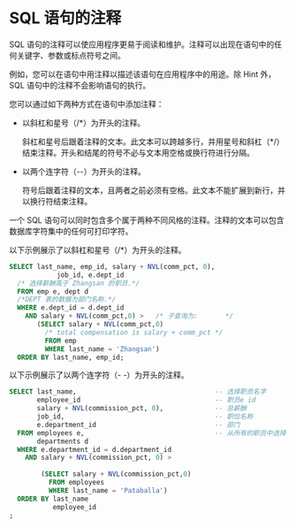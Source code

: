 # SQL 语句的注释

SQL 语句的注释可以使应用程序更易于阅读和维护。注释可以出现在语句中的任何关键字、参数或标点符号之间。

例如，您可以在语句中用注释以描述该语句在应用程序中的用途。除 Hint 外，SQL 语句中的注释不会影响语句的执行。

您可以通过如下两种方式在语句中添加注释：

* 以斜杠和星号（/\*）为开头的注释。

  斜杠和星号后跟着注释的文本。此文本可以跨越多行，并用星号和斜杠（\*/）结束注释。开头和结尾的符号不必与文本用空格或换行符进行分隔。
  
* 以两个连字符（--）为开头的注释。

  符号后跟着注释的文本，且两者之前必须有空格。此文本不能扩展到新行，并以换行符结束注释。
  
一个 SQL 语句可以同时包含多个属于两种不同风格的注释。注释的文本可以包含数据库字符集中的任何可打印字符。

以下示例展示了以斜杠和星号（/\*）为开头的注释。

```sql
SELECT last_name, emp_id, salary + NVL(comm_pct, 0), 
            job_id, e.dept_id
  /* 选择薪酬高于 Zhangsan 的职员.*/
  FROM emp e, dept d
  /*DEPT 表的数据为部门名称.*/
  WHERE e.dept_id = d.dept_id
    AND salary + NVL(comm_pct,0) >   /* 子查询为:       */
       (SELECT salary + NVL(comm_pct,0)
         /* total compensation is salary + comm_pct */
         FROM emp 
         WHERE last_name = 'Zhangsan')
  ORDER BY last_name, emp_id;
```



以下示例展示了以两个连字符（- -）为开头的注释。

```sql
SELECT last_name,                                   -- 选择职员名字
       employee_id                                  -- 职员e id
       salary + NVL(commission_pct, 0),             -- 总薪酬
       job_id,                                      -- 职位名称
       e.department_id                              -- 部门
  FROM employees e,                                 -- 从所有的职员中选择
       departments d
  WHERE e.department_id = d.department_id
    AND salary + NVL(commission_pct, 0) >          
                                                   
        (SELECT salary + NVL(commission_pct,0)      
          FROM employees 
          WHERE last_name = 'Pataballa')            
  ORDER BY last_name                                
           employee_id                              
;
```
